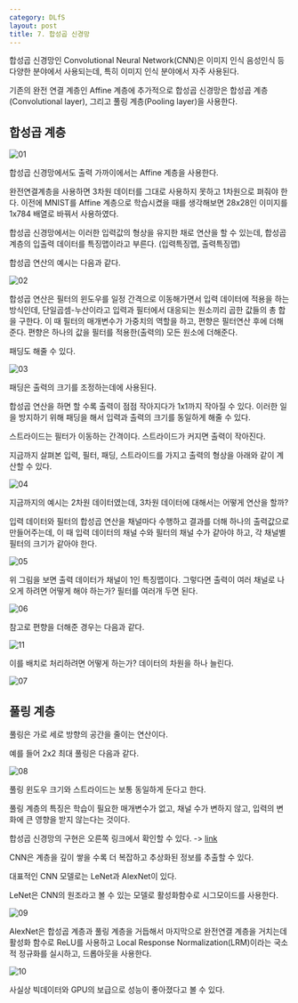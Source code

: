 ```yaml
---
category: DLfS
layout: post
title: 7. 합성곱 신경망
---
```

합성곱 신경망인 Convolutional Neural Network(CNN)은 이미지 인식 음성인식 등 다양한 분야에서 사용되는데, 특히 이미지 인식 분야에서 자주 사용된다.

기존의 완전 연결 계층인 Affine 계층에 추가적으로 합성곱 신경망은 합성곱 계층(Convolutional layer), 그리고 풀링 계층(Pooling layer)을 사용한다.

## 합성곱 계층

![01](https://gityunjae.github.io/images/Chap07/01.JPG)

합성곱 신경망에서도 출력 가까이에서는 Affine 계층을 사용한다.

완전연결계층을 사용하면 3차원 데이터를 그대로 사용하지 못하고 1차원으로 펴줘야 한다.
이전에 MNIST를 Affine 계층으로 학습시켰을 때를 생각해보면 28x28인 이미지를 1x784 배열로 바꿔서 사용하였다.

합성곱 신경망에서는 이러한 입력값의 형상을 유지한 채로 연산을 할 수 있는데, 합성곱 계층의 입출력 데이터를 특징맵이라고 부른다. (입력특징맵, 출력특징맵)

합성곱 연산의 예시는 다음과 같다.

![02](https://gityunjae.github.io/images/Chap07/02.JPG)

합성곱 연산은 필터의 윈도우를 일정 간격으로 이동해가면서 입력 데이터에 적용을 하는 방식인데, 단일곱셈-누산이라고 입력과 필터에서 대응되는 원소끼리 곱한 값들의 총 합을 구한다.
이 때 필터의 매개변수가 가중치의 역할을 하고, 편향은 필터연산 후에 더해준다. 편향은 하나의 값을 필터를 적용한(출력의) 모든 원소에 더해준다.

패딩도 해줄 수 있다.

![03](https://gityunjae.github.io/images/Chap07/03.JPG)

패딩은 출력의 크기를 조정하는데에 사용된다.

합성곱 연산을 하면 할 수록 출력이 점점 작아지다가 1x1까지 작아질 수 있다. 이러한 일을 방지하기 위해 패딩을 해서 입력과 출력의 크기를 동일하게 해줄 수 있다.

스트라이드는 필터가 이동하는 간격이다. 스트라이드가 커지면 출력이 작아진다.

지금까지 살펴본 입력, 필터, 패딩, 스트라이드를 가지고 출력의 형상을 아래와 같이 계산할 수 있다.

![04](https://gityunjae.github.io/images/Chap07/04.JPG)

지금까지의 예시는 2차원 데이터였는데, 3차원 데이터에 대해서는 어떻게 연산을 할까?

입력 데이터와 필터의 합성곱 연산을 채널마다 수행하고 결과를 더해 하나의 출력값으로 만들어주는데, 이 때 입력 데이터의 채널 수와 필터의 채널 수가 같아야 하고, 각 채널별 필터의 크기가 같아야 한다.

![05](https://gityunjae.github.io/images/Chap07/05.JPG)

위 그림을 보면 출력 데이터가 채널이 1인 특징맵이다. 그렇다면 출력이 여러 채널로 나오게 하려면 어떻게 해야 하는가? 필터를 여러개 두면 된다.

![06](https://gityunjae.github.io/images/Chap07/06.JPG)

참고로 편향을 더해준 경우는 다음과 같다.

![11](https://gityunjae.github.io/images/Chap07/11.JPG)

이를 배치로 처리하려면 어떻게 하는가? 데이터의 차원을 하나 늘린다.

![07](https://gityunjae.github.io/images/Chap07/07.JPG)

## 풀링 계층
풀링은 가로 세로 방향의 공간을 줄이는 연산이다.

예를 들어 2x2 최대 풀링은 다음과 같다.

![08](https://gityunjae.github.io/images/Chap08/01.JPG)

풀링 윈도우 크기와 스트라이드는 보통 동일하게 둔다고 한다.

풀링 계층의 특징은 학습이 필요한 매개변수가 없고, 채널 수가 변하지 않고, 입력의 변화에 큰 영향을 받지 않는다는 것이다.

합성곱 신경망의 구현은 오른쪽 링크에서 확인할 수 있다. -> <a href="https://github.com/gityunjae/DLfromScratch1/tree/main/Chap07%20CNN">link</a>

CNN은 계층을 깊이 쌓을 수록 더 복잡하고 추상화된 정보를 추출할 수 있다.

대표적인 CNN 모델로는 LeNet과 AlexNet이 있다.

LeNet은 CNN의 원조라고 볼 수 있는 모델로 활성화함수로 시그모이드를 사용한다.

![09](https://gityunjae.github.io/images/Chap07/09.jpg)

AlexNet은 합성곱 계층과 풀링 계층을 거듭해서 마지막으로 완전연결 계층을 거치는데 활성화 함수로 ReLU를 사용하고 Local Response Normalization(LRM)이라는 국소적 정규화를 실시하고, 드롭아웃을 사용한다.

![10](https://gityunjae.github.io/images/Chap07/10.png)

사실상 빅데이터와 GPU의 보급으로 성능이 좋아졌다고 볼 수 있다.
